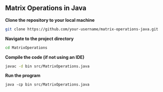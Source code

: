 ## Matrix Operations in Java

**Clone the repository to your local machine**
```bash
git clone https://github.com/your-username/matrix-operations-java.git
```

**Navigate to the project directory**
```bash
cd MatrixOperations
```

**Compile the code (if not using an IDE)**
```bash
javac -d bin src/MatrixOperations.java
```

**Run the program**
```
java -cp bin src/MatrixOperations.java
```

